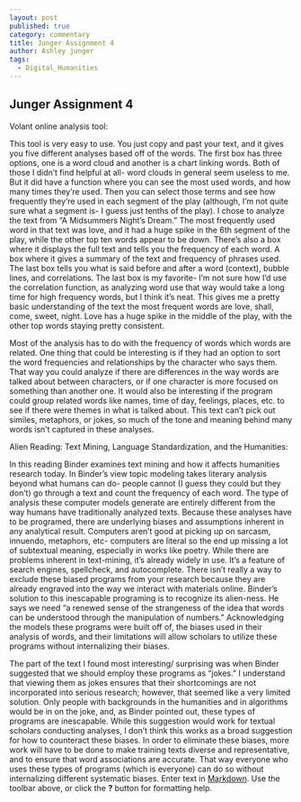 ```yaml
---
layout: post
published: true
category: commentary
title: Junger Assignment 4
author: Ashley junger
tags:
  - Digital_Humanities
---
```

## Junger Assignment 4
Volant online analysis tool:

This tool is very easy to use. You just copy and past your text, and it gives you five different analyses based off of the words. The first box has three options, one is a word cloud and another is a chart linking words. Both of those I didn’t find helpful at all- word clouds in general seem useless to me. But it did have a function where you can see the most used words, and how many times they’re used. Then you can select those terms and see how frequently they’re used in each segment of the play (although, I’m not quite sure what a segment is- I guess just tenths of the play). I chose to analyze the text from “A Midsummers Night’s Dream.” The most frequently used word in that text was love, and it had a huge spike in the 6th segment of the play, while the other top ten words appear to be down. There’s also a box where it displays the full text and tells you the frequency of each word. A box where it gives a summary of the text and frequency of phrases used. The last box tells you what is said before and after a word (context), bubble lines, and correlations. The last box is my favorite- I’m not sure how I’d use the correlation function, as analyzing word use that way would take a long time for high frequency words, but I think it’s neat. This gives me a pretty basic understanding of the text the most frequent words are love, shall, come, sweet, night. Love has a huge spike in the middle of the play, with the other top words staying pretty consistent. 

Most of the analysis has to do with the frequency of words which words are related. One thing that could be interesting is if they had an option to sort the word frequencies and relationships by the character who says them. That way you could analyze if there are differences in the way words are talked about between characters, or if one character is more focused on something than another one. It would also be interesting if the program could group related words like names, time of day, feelings, places, etc. to see if there were themes in what is talked about. This text can’t pick out similes, metaphors, or jokes, so much of the tone and meaning behind many words isn’t captured in these analyses. 

Alien Reading: Text Mining, Language Standardization, and the Humanities:

In this reading Binder examines text mining and how it affects humanities research today. In Binder’s view topic modeling takes literary analysis beyond what humans can do- people cannot (I guess they could but they don’t) go through a text and count the frequency of each word. The type of analysis these computer models generate are entirely different from the way humans have traditionally analyzed texts. Because these analyses have to be programed, there are underlying biases and assumptions inherent in any analytical result. Computers aren’t good at picking up on sarcasm, innuendo, metaphors, etc- computers are literal so the end up missing a lot of subtextual meaning, especially in works like poetry. While there are problems inherent in text-mining, it’s already widely in use. It’s a feature of search engines, spellcheck, and autocomplete. There isn’t really a way to exclude these biased programs from your research because they are already engraved into the way we interact with materials online. Binder’s solution to this inescapable programing is to recognize its alien-ness. He says we need “a renewed sense of the strangeness of the idea that words can be understood through the manipulation of numbers.” Acknowledging the models these programs were built off of, the biases used in their analysis of words, and their limitations will allow scholars to utilize these programs without internalizing their biases.

The part of the text I found most interesting/ surprising was when Binder suggested that 
we should employ these programs as “jokes.” I understand that viewing them as jokes ensures that their shortcomings are not incorporated into serious research; however, that seemed like a very limited solution. Only people with backgrounds in the humanities  and in algorithms would be in on the joke, and, as Binder pointed out, these types of programs are inescapable. While this suggestion would work for textual scholars conducting analyses, I don’t think this works as a broad suggestion for how to counteract these biases. In order to eliminate these biases, more work will have to be done to make training texts diverse and representative, and to ensure that word associations are accurate. That way everyone who uses these types of programs (which is everyone) can do so without internalizing different systematic biases.
Enter text in [Markdown](http://daringfireball.net/projects/markdown/). Use the toolbar above, or click the **?** button for formatting help.
